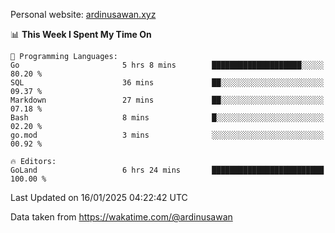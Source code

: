 Personal website: [ardinusawan.xyz](https://ardinusawan.xyz)

<!--START_SECTION:waka-->
📊 **This Week I Spent My Time On** 

```text
💬 Programming Languages: 
Go                       5 hrs 8 mins        ████████████████████░░░░░   80.20 % 
SQL                      36 mins             ██░░░░░░░░░░░░░░░░░░░░░░░   09.37 % 
Markdown                 27 mins             ██░░░░░░░░░░░░░░░░░░░░░░░   07.18 % 
Bash                     8 mins              █░░░░░░░░░░░░░░░░░░░░░░░░   02.20 % 
go.mod                   3 mins              ░░░░░░░░░░░░░░░░░░░░░░░░░   00.92 % 

🔥 Editors: 
GoLand                   6 hrs 24 mins       █████████████████████████   100.00 % 
```


 Last Updated on 16/01/2025 04:22:42 UTC
<!--END_SECTION:waka-->
Data taken from https://wakatime.com/@ardinusawan
